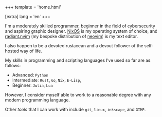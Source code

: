 +++
template = 'home.html'

[extra]
lang = 'en'
+++

<head>
    <script async src="https://umami.devraza.duckdns.org/script.js" data-website-id="919546ff-37e2-4bac-9509-052b94d94111"></script>
</head>

I'm a moderately skilled programmer, beginner in the field of cybersecurity and aspiring graphic designer.
[NixOS](https://nixos.org) is my operating system of choice, and [radiant.nvim](https://git.devraza.duckdns.org/devraza/radiant.nvim) (my bespoke distribution of [neovim](https://neovim.io)) is my text editor.

I also happen to be a devoted rustacean and a devout follower of the self-hosted way of life.

My skills in programming and scripting languages I've used so far are as follows:
- Advanced: `Python`
- Intermediate: `Rust`, `Go`, `Nix`, `E-Lisp`,
- Beginner: `Julia`, `Lua`

However, I consider myself able to work to a reasonable degree with any modern programming language.

Other *tools* that I can work with include `git`, `linux`, `inkscape`, and `GIMP`.
